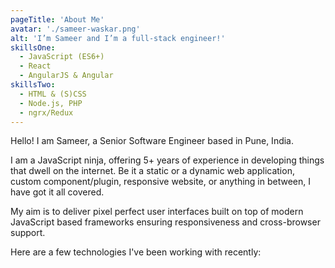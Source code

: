 ```yaml
---
pageTitle: 'About Me'
avatar: './sameer-waskar.png'
alt: 'I’m Sameer and I’m a full-stack engineer!'
skillsOne:
  - JavaScript (ES6+)
  - React
  - AngularJS & Angular
skillsTwo:
  - HTML & (S)CSS
  - Node.js, PHP
  - ngrx/Redux
---
```


Hello! I am Sameer, a Senior Software Engineer based in Pune, India.

I am a JavaScript ninja, offering 5+ years of experience in developing things that dwell on the internet. Be it a static or a dynamic web application, custom component/plugin, responsive website, or anything in between, I have got it all covered.

My aim is to deliver pixel perfect user interfaces built on top of modern JavaScript based frameworks ensuring responsiveness and cross-browser support.

Here are a few technologies I've been working with recently: